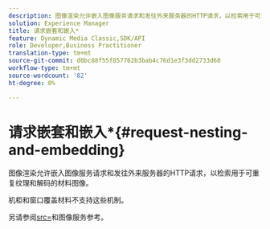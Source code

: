 ```yaml
---
description: 图像渲染允许嵌入图像服务请求和发往外来服务器的HTTP请求，以检索用于可重复纹理和解码的材料图像。
solution: Experience Manager
title: 请求嵌套和嵌入*
feature: Dynamic Media Classic,SDK/API
role: Developer,Business Practitioner
translation-type: tm+mt
source-git-commit: d0bc88f55f857762b3bab4c76d1e3f3dd2733d60
workflow-type: tm+mt
source-wordcount: '82'
ht-degree: 0%

---
```



# 请求嵌套和嵌入*{#request-nesting-and-embedding}

图像渲染允许嵌入图像服务请求和发往外来服务器的HTTP请求，以检索用于可重复纹理和解码的材料图像。

机柜和窗口覆盖材料不支持这些机制。

另请参阅[src=](../../../../../../ir-api/http-protocol/image-rendering-api-ref/c-ir-http-protocol-ref/c-ir-http-protocol-command-reference/r-ir-src.md#reference-62c98abad22149d68d405ed6aaff8272)和图像服务参考。
